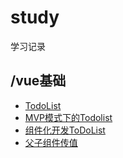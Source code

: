 # study
学习记录
## /vue基础
- [TodoList](http://luckyxj.github.io/study/vue/01_test.html)
- [MVP模式下的Todolist](http://luckyxj.github.io/study/vue/02_test.html)
- [组件化开发ToDoList](http://luckyxj.github.io/study/vue/04_test.html)
- [父子组件传值](http://luckyxj.github.io/study/vue/05_test.html)